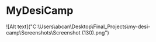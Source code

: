 # MyDesiCamp

![Alt text]("C:\Users\abcan\Desktop\Final_Projects\my-desi-camp\Screenshots\Screenshot (130).png")
